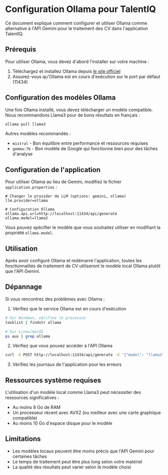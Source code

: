 # Configuration Ollama pour TalentIQ

Ce document explique comment configurer et utiliser Ollama comme alternative à l'API Gemini pour le traitement des CV dans l'application TalentIQ.

## Prérequis

Pour utiliser Ollama, vous devez d'abord l'installer sur votre machine :

1. Téléchargez et installez Ollama depuis [le site officiel](https://ollama.com/)
2. Assurez-vous qu'Ollama est en cours d'exécution sur le port par défaut (11434)

## Configuration des modèles Ollama

Une fois Ollama installé, vous devez télécharger un modèle compatible. Nous recommandons Llama3 pour de bons résultats en français :

```bash
ollama pull llama3
```

Autres modèles recommandés :
- `mistral` - Bon équilibre entre performance et ressources requises
- `gemma:7b` - Bon modèle de Google qui fonctionne bien pour des tâches d'analyse

## Configuration de l'application

Pour utiliser Ollama au lieu de Gemini, modifiez le fichier `application.properties` :

```properties
# Changer le provider de LLM (options: gemini, ollama)
llm.provider=ollama

# Configuration Ollama
ollama.api.url=http://localhost:11434/api/generate
ollama.model=llama3
```

Vous pouvez spécifier le modèle que vous souhaitez utiliser en modifiant la propriété `ollama.model`.

## Utilisation

Après avoir configuré Ollama et redémarré l'application, toutes les fonctionnalités de traitement de CV utiliseront le modèle local Ollama plutôt que l'API Gemini.

## Dépannage

Si vous rencontrez des problèmes avec Ollama :

1. Vérifiez que le service Ollama est en cours d'exécution
```bash
# Sur Windows, vérifiez le processus
tasklist | findstr ollama

# Sur Linux/macOS
ps aux | grep ollama
```

2. Vérifiez que vous pouvez accéder à l'API Ollama
```bash
curl -X POST http://localhost:11434/api/generate -d '{"model": "llama3", "prompt": "Hello, how are you?", "stream": false}'
```

3. Vérifiez les journaux de l'application pour les erreurs

## Ressources système requises

L'utilisation d'un modèle local comme Llama3 peut nécessiter des ressources significatives :
- Au moins 8 Go de RAM
- Un processeur récent avec AVX2 (ou meilleur avec une carte graphique compatible)
- Au moins 10 Go d'espace disque pour le modèle

## Limitations

- Les modèles locaux peuvent être moins précis que l'API Gemini pour certaines tâches
- Le temps de traitement peut être plus long selon votre matériel
- La qualité des résultats peut varier selon le modèle choisi 